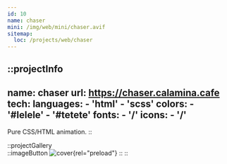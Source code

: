 ```yaml
---
id: 10
name: chaser
mini: /img/web/mini/chaser.avif
sitemap:
  loc: /projects/web/chaser
---
```


::projectInfo
---
name: chaser
url: https://chaser.calamina.cafe
tech: 
    languages:
      - 'html'
      - 'scss'
    colors:
      - '#lelele'
      - '#tetete'
    fonts:
      - '/'
    icons:
      - '/'
---
Pure CSS/HTML animation.
::

::projectGallery  
  ::imageButton
    ![cover](/img/web/chaser.avif){rel="preload"}
  ::
::

<!-- ::projectFeatures
:: -->